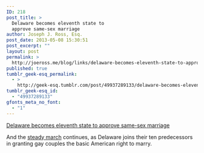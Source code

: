 ```yaml
---
ID: 218
post_title: >
  Delaware becomes eleventh state to
  approve same-sex marriage
author: Joseph J. Ross, Esq.
post_date: 2013-05-08 15:30:51
post_excerpt: ""
layout: post
permalink: >
  http://joeross.me/blog/links/delaware-becomes-eleventh-state-to-approve/
published: true
tumblr_geek-esq_permalink:
  - >
    http://geek-esq.tumblr.com/post/49937289133/delaware-becomes-eleventh-state-to-approve
tumblr_geek-esq_id:
  - "49937289133"
gfonts_meta_no_font:
  - "1"
---
```

<a href='http://politicalticker.blogs.cnn.com/2013/05/07/delaware-to-become-eleventh-state-to-approve-same-sex-marraige/'>Delaware becomes eleventh state to approve same-sex marriage</a><div class="link_description"><p>And the <a href="http://politicalticker.blogs.cnn.com/2013/05/07/delaware-to-become-eleventh-state-to-approve-same-sex-marraige/" target="_blank">steady march</a> continues, as Delaware joins their ten predecessors in granting gay couples the basic American right to marry.</p></div>